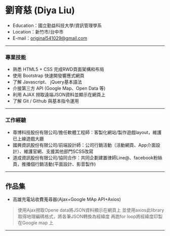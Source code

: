 # 劉育慈 (Diya Liu) #
* Education：國立勤益科技大學/資訊管理學系
* Location：新竹市/台中市
* E-mail：original541029@gmail.com
--------------------------------------- 
### 專業技能
- 熟悉 HTML5 + CSS 完成RWD頁面架構和布局
- 使用 Bootstrap 快速開發響應式網頁
- 了解 Javascript、 jQuery基本語法
- 介接第三方 API (Google Map、Open Data 等)
- 利用 AJAX 撈取遠端JSON資料並顯示在網頁上
- 了解 Git / Github 與基本指令運用
---------------------------------------
### 工作經驗
- 尊博科技股份有限公司/擔任軟體工程師：客製化網站/製作遊戲layout，維護已上線遊戲大廳
- 國興資訊股份有限公司/前端設計師：公司行銷活動（活動網頁、App介面設計）、維護官網、支援其他部門SCSS改寫
- 道成資訊股份有限公司/協同合作：共同企劃建置律師Line@、facebook粉絲頁，推播個行銷活動(平面設計、影音製作)
---------------------------------------
## 作品集
- 高雄充電站收費蒐尋器(Ajax+Google MAp API+Axios)
> 使用Ajax撈取Opene data將JSON資料顯示在網頁上
> 並使用axios此library取得地理編碼格式，將各筆JSON轉換為經緯度
> 再跑for loop將經緯度印製在Google map 上
---------------------------------------
